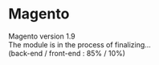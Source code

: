 # Magento
Magento version 1.9<br />
The module is in the process of finalizing...<br />
(back-end / front-end : 85% / 10%)
